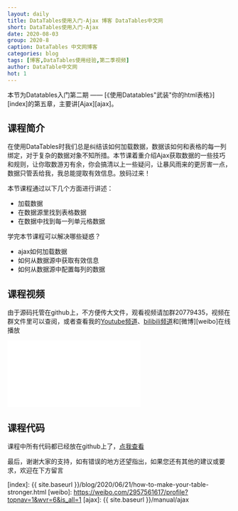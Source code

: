 ```yaml
---
layout: daily
title: DataTables使用入门-Ajax 博客 DataTables中文网
short: DataTables使用入门-Ajax
date: 2020-08-03
group: 2020-8
caption: DataTables 中文网博客
categories: blog
tags: [博客,DataTables使用经验,第二季视频]
author: DataTable中文网
hot: 1
---
```


本节为Datatables入门第二期 —— [《使用Datatables"武装"你的html表格》][index]的第五章，主要讲[Ajax][ajax]。

## 课程简介

在使用DataTables时我们总是纠结该如何加载数据，数据该如何和表格的每一列绑定，对于复杂的数据对象不知所措。本节课着重介绍Ajax获取数据的一些技巧和规则，让你取数游刃有余，你会搞清以上一些疑问，让暴风雨来的更厉害一点，数据只管丢给我，我总能提取有效信息。放码过来！
<!--more-->

本节课程通过以下几个方面进行讲述：

- 加载数据
- 在数据源里找到表格数据
- 在数据中找到每一列单元格数据

学完本节课程可以解决哪些疑惑？

- ajax如何加载数据
- 如何从数据源中获取有效信息
- 如何从数据源中配置每列的数据

## 课程视频

由于源码托管在github上，不方便传大文件，观看视频请加群20779435，视频在群文件里可以查阅，或者查看我的[Youtube频道][youtube]、[bilibili频道][bilibili]和[微博][weibo]在线播放

<iframe flag="bilibili" src="//player.bilibili.com/player.html?aid=414095732&bvid=BV1iV411z7pT&cid=220085564&page=1" scrolling="no" border="0" frameborder="no" framespacing="0" allowfullscreen="true"> </iframe>


## 课程代码

课程中所有代码都已经放在github上了，[点我查看][github]

最后，谢谢大家的支持，如有错误的地方还望指出，如果您还有其他的建议或要求，欢迎在下方留言


[youtube]: https://www.youtube.com/playlist?list=PLfl1Raz12t6s43Fb--qDoIsBPKHEme7FO
[bilibili]: https://space.bilibili.com/618644465/channel/detail?cid=133983
[github]: https://github.com/ssy341/datatables-season2/tree/master/example01
[index]: {{ site.baseurl }}/blog/2020/06/21/how-to-make-your-table-stronger.html
[weibo]: https://weibo.com/2957561617/profile?topnav=1&wvr=6&is_all=1
[ajax]: {{ site.baseurl }}/manual/ajax